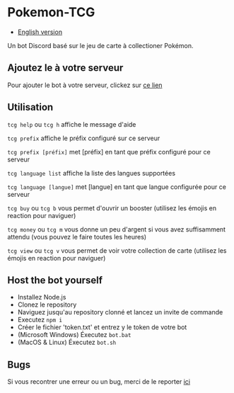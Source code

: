 # Pokemon-TCG

* [English version](README.md)

Un bot Discord basé sur le jeu de carte à collectioner Pokémon.

## Ajoutez le à votre serveur

Pour ajouter le bot à votre serveur, clickez sur [ce lien](https://discord.com/api/oauth2/authorize?client_id=772212678772654100&permissions=10304&scope=bot)

## Utilisation
```tcg help``` ou ```tcg h``` affiche le message d'aide

```tcg prefix``` affiche le préfix configuré sur ce serveur

```tcg prefix [préfix]``` met [préfix] en tant que préfix configuré pour ce serveur

```tcg language list``` affiche la liste des langues supportées

```tcg language [langue]``` met [langue] en tant que langue configurée pour ce serveur

```tcg buy``` ou ```tcg b``` vous permet d'ouvrir un booster (utilisez les émojis en reaction pour naviguer)

```tcg money``` ou ```tcg m``` vous donne un peu d'argent si vous avez suffisamment attendu (vous pouvez le faire toutes les heures)

```tcg view``` ou ```tcg v``` vous permet de voir votre collection de carte (utilisez les émojis en reaction pour naviguer)

## Host the bot yourself

- Installez Node.js
- Clonez le repository
- Naviguez jusqu'au repository clonné et lancez un invite de commande
- Executez  ```npm i```
- Créer le fichier 'token.txt' et entrez y le token de votre bot
- (Microsoft Windows) Éxecutez  ```bot.bat```
- (MacOS & Linux) Éxecutez  ```bot.sh```

## Bugs
Si vous recontrer une erreur ou un bug, merci de le reporter [ici](https://github.com/Inklay/Pokemon-TCG/issues)
